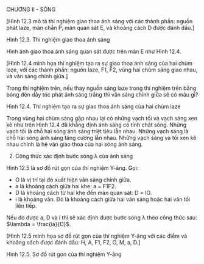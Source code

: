 CHƯƠNG II - SÓNG

[Hình 12.3 mô tả thí nghiệm giao thoa ánh sáng với các thành phần: nguồn phát laze, màn chắn P, màn quan sát E, và khoảng cách D được đánh dấu.]

Hình 12.3. Thí nghiệm giao thoa ánh sáng

Hình ảnh giao thoa ánh sáng quan sát được trên màn E như Hình 12.4.

[Hình 12.4 minh họa thí nghiệm tạo ra sự giao thoa ánh sáng của hai chùm laze, với các thành phần: nguồn laze, F1, F2, vùng hai chùm sáng giao nhau, và vân sáng chính giữa.]

Trong thí nghiệm trên, nếu thay nguồn sáng laze trong thí nghiệm trên bằng bóng đèn dây tóc phát ánh sáng trắng thì vân sáng chính giữa sẽ có màu gì?

Hình 12.4. Thí nghiệm tạo ra sự giao thoa ánh sáng của hai chùm laze

Trong vùng hai chùm sáng gặp nhau lại có những vạch tối và vạch sáng xen kẽ như trên Hình 12.4 đã khẳng định ánh sáng có tính chất sóng. Những vạch tối là chỗ hai sóng ánh sáng triệt tiêu lẫn nhau. Những vạch sáng là chỗ hai sóng ánh sáng tăng cường lẫn nhau. Những vạch sáng và tối xen kẽ nhau chính là hệ vân giao thoa của hai sóng ánh sáng.

2. Công thức xác định bước sóng λ của ánh sáng

Hình 12.5 là sơ đồ rút gọn của thí nghiệm Y-âng. Gọi:
- O là vị trí tại đó xuất hiện vân sáng chính giữa.
- a là khoảng cách giữa hai khe: a = F1F2.
- D là khoảng cách từ hai khe đến màn quan sát: D = IO.
- i là khoảng vân. Đó là khoảng cách giữa hai vân sáng hoặc hai vân tối liên tiếp.

Nếu đo được a, D và i thì sẽ xác định được bước sóng λ theo công thức sau: $\lambda = \frac{ia}{D}$.

[Hình 12.5 minh họa sơ đồ rút gọn của thí nghiệm Y-âng với các điểm và khoảng cách được đánh dấu: H, A, F1, F2, O, M, a, D.]

Hình 12.5. Sơ đồ rút gọn của thí nghiệm Y-âng